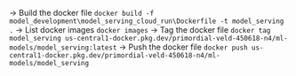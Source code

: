-> Build the docker file ```docker build -f model_development\model_serving_cloud_run\Dockerfile -t model_serving .```
-> List docker images ```docker images```
-> Tag the docker file ```docker tag model_serving us-central1-docker.pkg.dev/primordial-veld-450618-n4/ml-models/model_serving:latest```
-> Push the docker file ```docker push us-central1-docker.pkg.dev/primordial-veld-450618-n4/ml-models/model_serving```